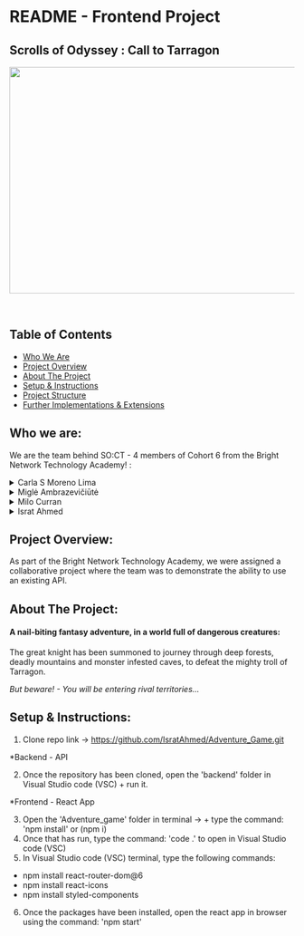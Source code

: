 # README - Frontend Project

##  Scrolls of Odyssey : Call to Tarragon

<p align="center">
<img src="https://cdn.wallpapersafari.com/57/86/fulNOQ.jpg" align="center" width="800" height="400"/>
</p>

<br>

## Table of Contents
- [Who We Are](#who-we-are)
- [Project Overview](#project-overview)
- [About The Project](#About-The-Project)
- [Setup & Instructions](#setup-&-instructions)
- [Project Structure](#)
- [Further Implementations & Extensions](#Further-Implementations-&-Extensions)


## Who we are:
We are the team behind SO:CT -  4 members of Cohort 6 from the Bright Network Technology Academy! :

<details>
<summary>Carla S Moreno Lima</summary>
  - GitHub: (https://github.com/Carla022)
</details>

<details>
<summary>Miglė Ambrazevičiūtė</summary>
  - GitHub:(https://github.com/migleambr)
</details>

<details>
<summary>Milo Curran</summary>
  - GitHub:(https://github.com/Obilisk-audio)
</details>
 
<details>
<summary>Israt Ahmed</summary>
  - GitHub:(https://github.com/IsratAhmed)
 </details>
 
## Project Overview:
 
As part of the Bright Network Technology Academy, we were assigned a collaborative project where the team was to demonstrate the ability to use an existing API.

## About The Project:
#### A nail-biting fantasy adventure, in a world full of dangerous creatures:

<p>

The great knight has been summoned to journey through deep forests, deadly mountains and monster infested caves, to defeat the mighty troll of Tarragon. </p>

*But beware! - You will be entering rival territories...* 
  
## Setup & Instructions:
  
1. Clone repo link -> https://github.com/IsratAhmed/Adventure_Game.git

*Backend - API

2. Once the repository has been cloned, open the 'backend' folder in Visual Studio code (VSC) + run it.

*Frontend - React App

3. Open the 'Adventure_game' folder in terminal -> + type the command: 'npm install' or (npm i)
4. Once that has run, type the command: 'code .' to open in Visual Studio code (VSC)
5. In Visual Studio code (VSC) terminal, type the following commands:

- npm install react-router-dom@6
- npm install react-icons
- npm install styled-components

6. Once the packages have been installed, open the react app in browser using the command: 'npm start'
